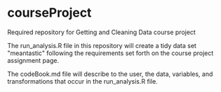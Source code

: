 # courseProject
Required repository for Getting and Cleaning Data course project

The run_analysis.R file in this repository will create a tidy data set "meantastic" following the requirements set forth
on the course project assignment page. 

The codeBook.md file will describe to the user, the data, variables, and transformations that occur in the run_analysis.R file. 
